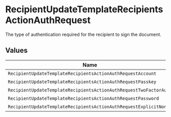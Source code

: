 # RecipientUpdateTemplateRecipientsActionAuthRequest

The type of authentication required for the recipient to sign the document.


## Values

| Name                                                              | Value                                                             |
| ----------------------------------------------------------------- | ----------------------------------------------------------------- |
| `RecipientUpdateTemplateRecipientsActionAuthRequestAccount`       | ACCOUNT                                                           |
| `RecipientUpdateTemplateRecipientsActionAuthRequestPasskey`       | PASSKEY                                                           |
| `RecipientUpdateTemplateRecipientsActionAuthRequestTwoFactorAuth` | TWO_FACTOR_AUTH                                                   |
| `RecipientUpdateTemplateRecipientsActionAuthRequestPassword`      | PASSWORD                                                          |
| `RecipientUpdateTemplateRecipientsActionAuthRequestExplicitNone`  | EXPLICIT_NONE                                                     |